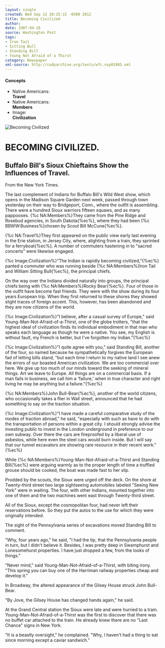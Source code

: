 ```yaml
---
layout: single
created: Wed Sep 12 20:25:15 -0500 2012
title: Becoming Civilized
author: 
date: 1907-04-16
source: Washington Post
tags:
- Iron Tail
- Sitting Bull
- Standing Bill
- Young Not Afraid of a Thirst
category: Newspaper
xml-source: http://codyarchive.org/texts/wfc.nsp01985.xml
---
```

<div class="concepts">
    <h4>Concepts</h4>
    <div class="keywords">
        <ul>
            <li>
                <span title="NA:Travel" style="background-color: transparent;">
                    <a title="NA:Travel" onmouseover="highlightSpan(this.getAttribute('title'))">
                        Native Americans:
                        <br />
                        <strong>Travel</strong>
                    </a>  
                </span>
            </li>
            <li>
                <span title="NA:Members" style="background-color: transparent;">
                    <a title="NA:Members" onmouseover="highlightSpan(this.getAttribute('title'))">
                        Native Americans:
                        <br />
                        <strong>Members</strong>
                    </a>  
                </span>
            </li>
            <li>
                <span title="Image:Civilization" style="background-color: transparent;">
                    <a title="Image:Civilization" onmouseover="highlightSpan(this.getAttribute('title'))">
                        Image:
                        <br />
                        <strong>Civilization</strong>
                    </a>  
                </span>
            </li>
        </ul>
    </div>
</div>

![Becoming Civilized](http://codyarchive.org/figures/250/wfc.nsp01985.1.jpg "Becoming Civilized")

# BECOMING CIVILIZED.

## Buffalo Bill's Sioux Chieftains Show the Influences of Travel.

From the New York Times.

The last complement of Indians for Buffalo Bill's Wild West show, which opens in the Madison Square Garden next week, passed through town yesterday on their way to Bridgeport, Conn., where the outfit is assembling. There were a hundred Sioux warriors fifteen squaws, and as many pappooses. {%c NA:Members%}They came from the Pine Ridge and Rosebud agencies, in South Dakota{%ec%}, where they had been {%c BBWW:Business%}chosen by Scout Bill McCune{%ec%}.

{%c NA:Travel%}They first appeared on the public view early last evening in the Erie station, in Jersey City, where, alighting from a train, they sprinted for a ferryboat{%ec%}. A number of commuters hastening in to "sacred concerts" were likewise engaged.

{%c Image:Civilization%}"The Indian is rapidly becoming civilized,"{%ec%} panted a commuter who was running beside {%c NA:Members%}Iron Tail and William Sitting Bull{%ec%}, the principal chiefs.

On the way over the Indians divided naturally into groups, the principal chiefs being with {%c NA:Members%}Rocky Bear{%ec%}. Four of those in the outfit have become fast friends. They were with the show during its four years European trip. When they first returned to these shores they showed slight traces of foreign accent. This, however, has been abandoned and they are now citizens of the world.

{%c Image:Civilization%}"I believe, after a casual survey of Europe," said Young-Man-Not-Afraid-of-a-Thirst, one of the globe trotters, "that the highest ideal of civilization finds its individual embodiment in that man who speaks each language as though he were a native. You see, my English is without fault, my French is better, but I've forgotten my Indian."{%ec%}

{%c Image:Civilization%}"I quite agree with you," said Standing Bill, another of the four, so named because he sympathetically forgives the European fad of letting bills stand, "but each time I return to my native land I see anew the errors of our boasted American civilization. We are too commercial over here. We give up too much of our minds toward the seeking of mineral things. Art we leave to Europe. All things are on a commercial basis. If a man fails in business, we call him a 'failure,' when in true character and right living he may be anything but a failure."{%ec%}

{%c NA:Members%}John Bull-Bear{%ec%}, another of the world citizens, who occasionally takes a flier in Wall street, announced that he had something to say on the traction situation.

{%c Image:Civilization%}"I have made a careful comparative study of the modes of traction abroad," he said, "especially with such as have to do with the transportation of persons within a great city. I should strongly advise the investing public to invest in the London underground in preference to our own subway. Over there the cars are fireproofed by a liberal use of asbestos, while here even the steel cars would burn inside. But I will say that our tunnel excavators are showing rare resource in their recent work."{%ec%}

While {%c NA:Members%}Young-Man-Not-Afraid-of-a-Thirst and Standing Bill{%ec%} were arguing warmly as to the proper length of time a truffled grouse should be cooked, the boat was made fast to her slip.

Prodded by the scouts, the Sioux were urged off the deck. On the shore at Twenty-third street two large sightseeing automobiles labeled "Seeing New York" were in waiting. The four, with other Indians, mounted together into one of them and the two machines went east through Twenty-third street.

All of the Sioux, except the cosmopolitan four, had never left their reservations before. So they put the autos to the use for which they were originally intended.

The sight of the Pennsylvania series of excavations moved Standing Bill to comment.

"Why, four years ago," he said, "I had the tip, that the Pennsylvania people in turn, but I didn't believe it. Besides, I was pretty deep in Swamphurst and Lonesomehurst properties. I have just dropped a few, from the looks of things."

"Never mind," said Young-Man-Not-Afraid-of-a-Thirst, with biting irony. "This spring you can buy one of the Harriman railway properties cheap and develop it."

In Broadway, the altered appearance of the Gilsey House struck John Bull-Bear.

"By Jove, the Gilsey House has changed hands again," he said.

At the Grand Central station the Sioux were late and were hurried to a train. Young-Man-Not-Afraid-of-a-Thirst was the first to discover that there was no buffet car attached to the train. He already knew there are no "Last Chance" signs in New York.

"It is a beastly oversight," he complained. "Why, I haven't had a thing to eat since morning except a caviar sandwich."